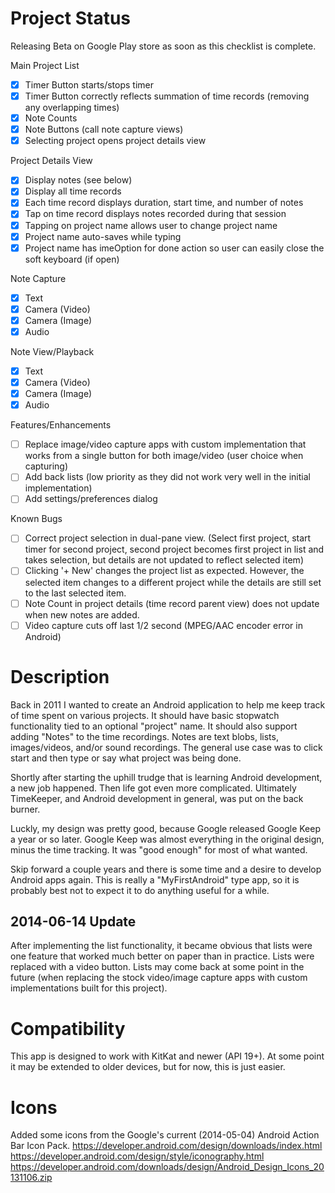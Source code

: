 # Project Status #
Releasing Beta on Google Play store as soon as this checklist is complete.

Main Project List
 - [x] Timer Button starts/stops timer
 - [x] Timer Button correctly reflects summation of time records (removing any overlapping times)
 - [x] Note Counts
 - [x] Note Buttons (call note capture views)
 - [x] Selecting project opens project details view

Project Details View
 - [x] Display notes (see below)
 - [x] Display all time records
 - [x] Each time record displays duration, start time, and number of notes
 - [x] Tap on time record displays notes recorded during that session
 - [x] Tapping on project name allows user to change project name
 - [x] Project name auto-saves while typing
 - [x] Project name has imeOption for done action so user can easily close the soft keyboard (if open)

Note Capture
 - [x] Text
 - [x] Camera (Video)
 - [x] Camera (Image)
 - [x] Audio

Note View/Playback
 - [x] Text
 - [x] Camera (Video)
 - [x] Camera (Image)
 - [x] Audio

Features/Enhancements
 - [ ] Replace image/video capture apps with custom implementation that works from a single button for both image/video (user choice when capturing)
 - [ ] Add back lists (low priority as they did not work very well in the initial implementation)
 - [ ] Add settings/preferences dialog

Known Bugs
 - [ ] Correct project selection in dual-pane view. (Select first project, start timer for second project, second project becomes first project in list and takes selection, but details are not updated to reflect selected item)
 - [ ] Clicking '+ New' changes the project list as expected. However, the selected item changes to a different project while the details are still set to the last selected item.
 - [ ] Note Count in project details (time record parent view) does not update when new notes are added.
 - [ ] Video capture cuts off last 1/2 second (MPEG/AAC encoder error in Android)

# Description #
Back in 2011 I wanted to create an Android application to help me keep track of time spent on various projects. It should have basic stopwatch functionality tied to an optional "project" name. It should also support adding "Notes" to the time recordings. Notes are text blobs, lists, images/videos, and/or sound recordings. The general use case was to click start and then type or say what project was being done.

Shortly after starting the uphill trudge that is learning Android development, a new job happened. Then life got even more complicated. Ultimately TimeKeeper, and Android development in general, was put on the back burner.

Luckly, my design was pretty good, because Google released Google Keep a year or so later. Google Keep was almost everything in the original design, minus the time tracking. It was "good enough" for most of what wanted.

Skip forward a couple years and there is some time and a desire to develop Android apps again. This is really a "MyFirstAndroid" type app, so it is probably best not to expect it to do anything useful for a while.

## 2014-06-14 Update ##
After implementing the list functionality, it became obvious that lists were one feature that worked much better on paper than in practice. Lists were replaced with a video button. Lists may come back at some point in the future (when replacing the stock video/image capture apps with custom implementations built for this project).

# Compatibility #
This app is designed to work with KitKat and newer (API 19+). At some point it may be extended to older devices, but for now, this is just easier.

# Icons #
Added some icons from the Google's current (2014-05-04) Android Action Bar Icon Pack.
https://developer.android.com/design/downloads/index.html
https://developer.android.com/design/style/iconography.html
https://developer.android.com/downloads/design/Android_Design_Icons_20131106.zip
